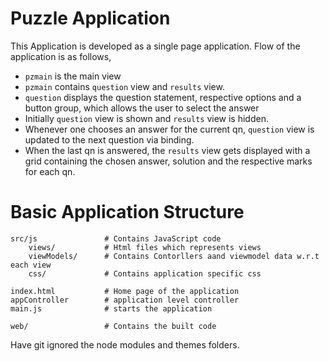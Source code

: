 # Puzzle Application

This Application is developed as a single page application.
Flow of the application is as follows,
 - `pzmain`  is the main view
 - `pzmain`  contains `question` view and `results` view. 
 - `question` displays the question statement, respective options  and a button group, which allows the user to select the answer 
 - Initially `question` view is shown and `results` view is hidden.
 - Whenever one chooses an answer for the current qn, `question` view is updated to the next question via binding.
 - When the last qn is answered, the `results` view gets displayed with a grid containing the chosen answer, solution and the respective marks for each qn. 


# Basic Application Structure

    src/js               # Contains JavaScript code
        views/           # Html files which represents views
        viewModels/      # Contains Contorllers aand viewmodel data w.r.t each view 
        css/     		 # Contains application specific css

    index.html           # Home page of the application
    appController        # application level controller
    main.js          	 # starts the application

    web/ 				 # Contains the built code


Have git ignored the node modules and themes folders.